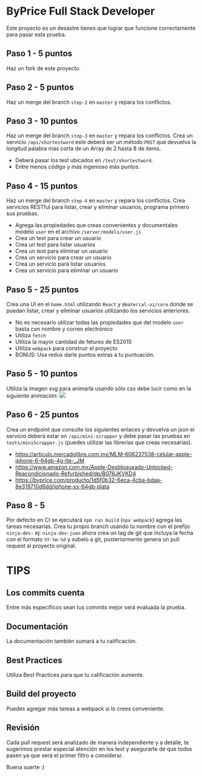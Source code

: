 # ByPrice Full Stack Developer

Este proyecto es un desastre tienes que lograr que funcione correctamente para pasar esta prueba.

## Paso 1 - 5 puntos
Haz un fork de este proyecto.

## Paso 2 - 5 puntos
Haz un merge del branch `step-2` en `master` y repara los conflictos.

## Paso 3 - 10 puntos
Haz un merge del branch `step-3` en `master` y repara los conflictos.
Crea un servicio `/api/shortestword` este deberá ser un método `POST` que devuelva la longitud palabra más corta de un Array de 2 hasta 8 de items.
- Deberá pasar los test ubicados en `/test/shortestword`.
- Entre menos código y más ingenioso más puntos.

## Paso 4 - 15 puntos
Haz un merge del branch `step-4` en `master` y repara los conflictos.
Crea servicios RESTful para listar, crear y eliminar usuarios, programa primero sus pruebas.
- Agrega las propiedades que creas convenientes y documentales modelo `user` en el archivo `/server/models/user.js`
- Crea un test para crear un usuario 
- Crea un test para listar usuarios
- Crea un test para eliminar un usuario
- Crea un servicio para crear un usuario
- Crea un servicio para listar usuarios
- Crea un servicio para eliminar un usuario

## Paso 5 - 25 puntos
Crea una UI en el `home.html` utilizando `React` y `@material-ui/core` donde se puedan listar, crear y eliminar usuarios utilizando los servicios anteriores.
- No es necesario utilizar todas las propiedades que del modelo `user` basta con nombre y correo electrónico
- Utiliza `fetch`
- Utiliza la mayor cantidad de fetures de ES2015
- Utiliza `webpack` para construir el proyecto
- BONUS: Usa redux darle puntos extras a tu puntuación.

## Paso 5 - 10 puntos
Utiliza la imagen svg para animarla usando sólo css debe lucir como en la siguiente animación:
<img src="https://s3-us-west-2.amazonaws.com/byprice-app/attachments/logo-fx.gif"/>

## Paso 6 - 25 puntos
Crea un endpoint que consulte los siguientes enlaces y devuelva un json el servicio deberá estar en `/api/mini-scrapper` y debe pasar las pruebas en `tests/miniScrapper.js` (puedes utilizar las librerías que creas necesarias).
- https://articulo.mercadolibre.com.mx/MLM-606237538-celular-apple-iphone-6-64gb-4g-lte-_JM
- https://www.amazon.com.mx/Apple-Desbloqueado-Unlocked-Reacondicionado-Refurbished/dp/B076JKVKD4
- https://byprice.com/producto/1d5f0b32-6eca-4cba-bdaa-8e319710d6dd/iphone-xs-64gb-plata 

## Paso 8 - 5
Por defecto en CI se ejecutará `npm run build` (`npx webpack`) agrega las tareas necesarias. 
Crea tu propio branch usando tu nombre con el prefijo `ninja-dev-` ej: `ninja-dev-juan` ahora crea un tag de git que incluya la fecha con el formato `%Y-%m-%d` y subelo a git, posteriormente genera un pull request al proyecto original.

# TIPS

## Los commits cuenta
Entre más específicos sean tus commits mejor será evaluada la prueba.

## Documentación
La documentación también sumará a tu calificación.

## Best Practices
Utiliza Best Practices para que tu calificación aumente.

## Build del proyecto
Puedes agregar más tareas a webpack si lo crees conveniente.

## Revisión
Cada pull request será analizado de manera independiente y a detalle, te sugerimos prestar especial atención en los test y asegurarte de que todos pasen ya que será el primer filtro a considerar.

Buena suerte :)
